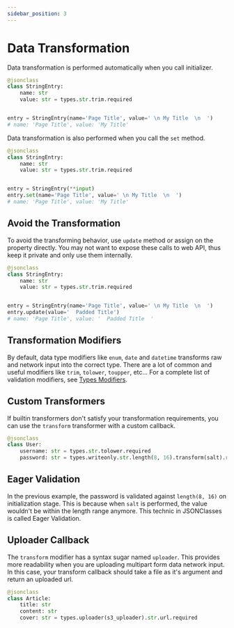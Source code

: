 ```yaml
---
sidebar_position: 3
---
```


# Data Transformation

Data transformation is performed automatically when you call initializer.
```python
@jsonclass
class StringEntry:
    name: str
    value: str = types.str.trim.required


entry = StringEntry(name='Page Title', value=' \n My Title  \n  ')
# name: 'Page Title', value: 'My Title'
```
Data transformation is also performed when you call the `set` method.
```python
@jsonclass
class StringEntry:
    name: str
    value: str = types.str.trim.required


entry = StringEntry(**input)
entry.set(name='Page Title', value=' \n My Title  \n  ')
# name: 'Page Title', value: 'My Title'
```
## Avoid the Transformation

To avoid the transforming behavior, use `update` method or assign on the property directly. You may not want to expose these calls to web API, thus keep it private and only use them internally.
```python
@jsonclass
class StringEntry:
    name: str
    value: str = types.str.trim.required


entry = StringEntry(name='Page Title', value=' \n My Title  \n  ')
entry.update(value='  Padded Title')
# name: 'Page Title', value: '  Padded Title  '
```

## Transformation Modifiers

By default, data type modifiers like `enum`, `date` and `datetime` transforms raw and network input into the correct type. There are a lot of common and useful modifiers like `trim`, `tolower`, `toupper`, etc... For a complete list of validation modifiers, see [Types Modifiers](../api-documentation/types-modifiers).

## Custom Transformers

If builtin transformers don't satisfy your transformation requirements, you can use the `transform` transformer with a custom callback.
```python
@jsonclass
class User:
    username: str = types.str.tolower.required
    password: str = types.writeonly.str.length(8, 16).transform(salt).required
```

## Eager Validation

In the previous example, the password is validated against `length(8, 16)` on initialization stage. This is because when `salt` is performed, the value wouldn't be within the length range anymore. This technic in JSONClasses is called Eager Validation.

## Uploader Callback

The `transform` modifier has a syntax sugar named `uploader`. This provides more readability when you are uploading multipart form data network input. In this case, your transform callback should take a file as it's argument and return an uploaded url.
```python
@jsonclass
class Article:
    title: str
    content: str
    cover: str = types.uploader(s3_uploader).str.url.required
```
